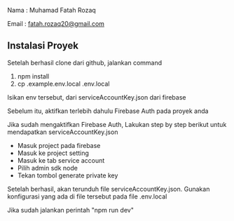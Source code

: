 Nama : Muhamad Fatah Rozaq

Email : fatah.rozaq20@gmail.com

## Instalasi Proyek

Setelah berhasil clone dari github, jalankan command

1. npm install
2. cp .example.env.local .env.local

Isikan env tersebut, dari serviceAccountKey.json dari firebase

Sebelum itu, aktifkan terlebih dahulu Firebase Auth pada proyek anda

Jika sudah mengaktifkan Firebase Auth, Lakukan step by step berikut untuk mendapatkan serviceAccountKey.json

- Masuk project pada firebase
- Masuk ke project setting
- Masuk ke tab service account
- Pilih admin sdk node
- Tekan tombol generate private key

Setelah berhasil, akan terunduh file serviceAccountKey.json. Gunakan konfigurasi yang ada di file tersebut pada file .env.local 

Jika sudah jalankan perintah "npm run dev"
